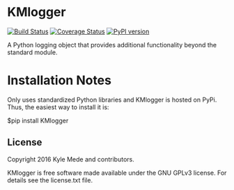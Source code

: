 KMlogger
========

[![Build Status](https://travis-ci.org/kylemede/KMlogger.svg?branch=master)](https://travis-ci.org/kylemede/KMlogger)
[![Coverage Status](https://coveralls.io/repos/github/kylemede/KMlogger/badge.svg?branch=master)](https://coveralls.io/github/kylemede/KMlogger?branch=master)
[![PyPI version](https://badge.fury.io/py/KMlogger.svg)](https://badge.fury.io/py/KMlogger)

A Python logging object that provides additional functionality beyond the standard module.


Installation Notes
==================
Only uses standardized Python libraries and KMlogger is hosted on PyPi.  Thus, the easiest way to install it is:
 
 $pip install KMlogger


License
-------

Copyright 2016 Kyle Mede and contributors.

KMlogger is free software made available under the GNU GPLv3 license. 
For details see the license.txt file.